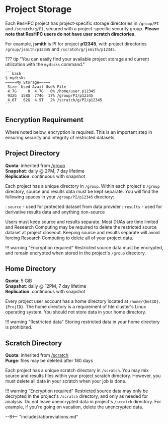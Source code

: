 # Project Storage

Each ResHPC project has project-specific storage directories in `/group/PI` and `/scratch/g/PI`, secured with a project-specific security group. **Please note that ResHPC users do not have user scratch directories.**

For example, **jsmith** is PI for project **p12345**, with project directories `/group/jsmith/p12345` and `/scratch/g/jsmith/p12345`.

??? tip "You can easily find your available project storage and current utilization with the `mydisks` command."

    ```bash
    $ mydisks
    =====My Storage=====
     Size  Used Avail Use% File
     4.7G     0  4.7G   0% /home/user.p12345
     932G  158G  774G  17% /group/PI/p12345
     4.6T   62G  4.5T   2% /scratch/g/PI/p12345
    ```

## Encryption Requirement

Where noted below, encryption is required. This is an important step in ensuring security and integrity of restricted datasets.

## Project Directory

**Quota**: inherited from [/group](../storage/rcc-storage.md#group)  
**Snapshot**: daily @ 2PM, 7 day lifetime  
**Replication**: continuous with snapshot

Each project has a unique directory in `/group`. Within each project's `/group` directory, source and results data must be kept separate. You will find the following spaces in your `/group/PI/p12345` directory:

: `source` - used for protected dataset from data provider
: `results` - used for derivative results data and anything non-source

Users must keep source and results separate. Most DUAs are time limited and Research Computing may be required to delete the restricted source dataset at project closeout. Keeping source and results separate will avoid forcing Research Computing to delete all of your project data.

!!! warning "Encryption required"
    Restricted source data must be encrypted, and remain encrypted when stored in the project's `/group` directory.

## Home Directory

**Quota**: 5 GiB  
**Snapshot**: daily @ 12PM, 7 day lifetime  
**Replication**: continuous with snapshot

Every project user account has a home directory located at `/home/{NetID}.{ProjID}`. The home directory is a requirement of hte cluster's Linux operating system. You should not store data in your home directory.

!!! warning "Restricted data"
    Storing restricted data in your home directory is prohibited.

## Scratch Directory

**Quota**: inherited from [/scratch](../storage/rcc-storage.md#scratch)  
**Purge**: files may be deleted after 180 days

Each project has a unique scratch directory in `/scratch`. You may mix source and results files within your project scratch directory. However, you must delete all data in your scratch when your job is done.

!!! warning "Encryption required"
    Restricted source data may only be decrypted in the project's `/scratch` directory, and only as needed for analysis. Do not leave unencrypted data in project's `/scratch` directory. For example, if you're going on vacation, delete the unencrypted data.

--8<-- "includes/abbreviations.md"
